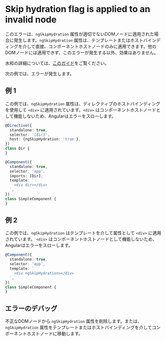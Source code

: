 # Skip hydration flag is applied to an invalid node

このエラーは、`ngSkipHydration` 属性が適切でないDOMノードに適用された場合に発生します。`ngSkipHydration` 属性は、テンプレートまたはホストバインディングを介して直接、コンポーネントホストノードのみに適用できます。他のDOMノードには適用できず、このエラーが発生する以外、効果はありません。

水和の詳細については、[このガイド](guide/hydration)をご覧ください。

次の例では、エラーが発生します。

## 例 1

この例では、`ngSkipHydration` 属性は、ディレクティブのホストバインディングを使用して `<div>` に適用されています。`<div>` はコンポーネントホストノードとして機能しないため、Angularはエラーをスローします。

```typescript
@Directive({
  standalone: true,
  selector: '[dir]',
  host: {ngSkipHydration: 'true'},
})
class Dir {
}

@Component({
  standalone: true,
  selector: 'app',
  imports: [Dir],
  template: `
    <div dir></div>
  `,
})
class SimpleComponent {
}
```

## 例 2

この例では、`ngSkipHydration` はテンプレートを介して属性として `<div>` に適用されています。
`<div>` はコンポーネントホストノードとして機能しないため、Angularはエラーをスローします。

```typescript
@Component({
  standalone: true,
  selector: 'app',
  template: `
    <div ngSkipHydration></div>
  `,
})
class SimpleComponent {
}
```

## エラーのデバッグ

不正なDOMノードから `ngSkipHydration` 属性を削除します。または、`ngSkipHydration` 属性をテンプレートまたはホストバインディングを介してコンポーネントホストノードに移動します。
